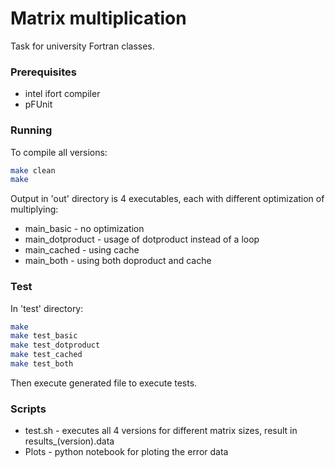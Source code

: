 # Matrix multiplication

Task for university Fortran classes.

### Prerequisites

- intel ifort compiler
- pFUnit

### Running

To compile all versions:
```  bash
make clean
make
```
Output in 'out' directory is 4 executables, each with different optimization of multiplying:
- main_basic - no optimization
- main_dotproduct - usage of dotproduct instead of a loop
- main_cached - using cache
- main_both - using both doproduct and cache

### Test
In 'test' directory:
``` bash
make
make test_basic
make test_dotproduct
make test_cached
make test_both
```
Then execute generated file to execute tests.

### Scripts
- test.sh - executes all 4 versions for different matrix sizes, result in results_(version).data
- Plots - python notebook for ploting the error data 